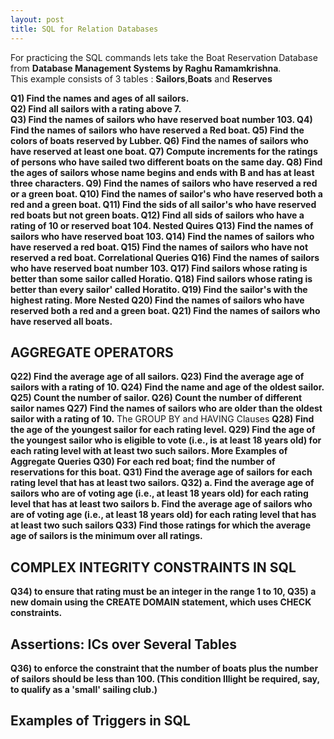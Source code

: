 ```yaml
---
layout: post
title: SQL for Relation Databases
---
```


For practicing the SQL commands lets take the Boat Reservation Database from **Database Management Systems by Raghu Ramamkrishna**.
<br>
This example consists of 3 tables : **Sailors**,**Boats** and **Reserves**
<br>

**Q1) Find the names and ages of all sailors. <br>
Q2) Find all sailors with a rating above 7. <br>
Q3) Find the names of sailors who have reserved boat number 103. 
Q4) Find the names of sailors who have reserved a Red boat. 
Q5) Find the colors of boats reserved by Lubber. 
Q6) Find the names of sailors who have reserved at least one boat.
Q7) Compute increments for the ratings of persons who have sailed two different boats on the same day.
Q8) Find the ages of sailors whose name begins and ends with B and has at least three characters.
Q9) Find the names of sailors who have reserved a red or a green boat.
Q10) Find the names of sailor's who have reserved both a red and a green boat.
Q11) Find the sids of all sailor's who have reserved red boats but not green
boats.
Q12) Find all sids of sailors who have a rating of 10 or reserved boat 104.
Nested Quires
Q13) Find the names of sailors who have reserved boat 103.
Q14) Find the names of sailors who have reserved a red boat.
Q15) Find the names of sailors who have not reserved a red boat.
Correlational Queries
Q16) Find the names of sailors who have reserved boat number 103.
Q17) Find sailors whose rating is better than some sailor called Horatio.
Q18) Find sailors whose rating is better than every sailor' called Horatito.
Q19) Find the sailor's with the highest rating.
More Nested
Q20) Find the names of sailors who have reserved both a red and a green boat.
Q21) Find the names of sailors who have reserved all boats.**

## AGGREGATE OPERATORS
**Q22) Find the average age of all sailors.
Q23) Find the average age of sailors with a rating of 10.
Q24) Find the name and age of the oldest sailor.
Q25) Count the number of sailor.
Q26) Count the number of different sailor names
Q27) Find the names of sailors who are older than the oldest sailor with a
rating of 10.**
The GROUP BY and HAVING Clauses
**Q28) Find the age of the youngest sailor for each rating level.
Q29) Find the age of the youngest sailor who is eligible to vote (i.e., is at least 18 years old) for each rating level with at least two such sailors.
More Examples of Aggregate Queries
Q30) For each red boat; find the number of reservations for this boat.
Q31) Find the average age of sailors for each rating level that has at least two
sailors.
Q32) a.  Find the average age of sailors who are of voting age (i.e., at least 18
years old) for each rating level that has at least two sailors
b. Find the average age of sailors who are of voting age (i.e., at least 18
years old) for each rating level that has at least two such sailors
Q33) Find those ratings for which the average age of sailors is the minimum
over all ratings.**
## COMPLEX INTEGRITY CONSTRAINTS IN SQL
**Q34) to ensure that rating must be an integer in the range 1 to 10,
Q35) a new domain using the CREATE DOMAIN statement, which
uses CHECK constraints.**
## Assertions: ICs over Several Tables
**Q36) to enforce the constraint that the number
of boats plus the number of sailors should be less than 100. (This condition
Illight be required, say, to qualify as a 'smaIl' sailing club.)**

## Examples of Triggers in SQL


